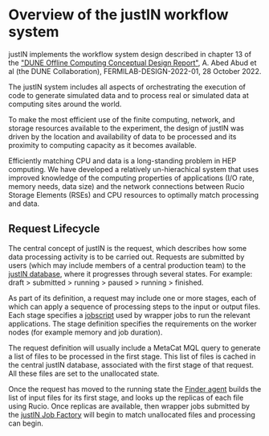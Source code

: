 # Overview of the justIN workflow system

justIN implements the workflow system design described in chapter 13 of the
["DUNE Offline Computing Conceptual Design Report"](https://arxiv.org/abs/2210.15665), 
A. Abed Abud et al (the DUNE Collaboration), FERMILAB-DESIGN-2022-01, 
28 October 2022.

The justIN system includes all aspects of orchestrating the execution 
of code to generate simulated data and to process real or simulated 
data at computing sites around the world.

To make the most efficient use of the finite computing, network, and 
storage resources available to the experiment, the design of 
justIN was driven by the location and availability of data to 
be processed and its proximity to computing capacity as it becomes available. 

Efficiently matching CPU and data is a long-standing problem in 
HEP computing. We have developed 
a relatively un-hierachical system that uses improved knowledge of the 
computing properties of applications (I/O rate, memory needs, data size) 
and the network connections between Rucio Storage Elements (RSEs) and 
CPU resources to optimally match processing and data.

## Request Lifecycle

The central concept of justIN is the request, which 
describes how some data processing activity is to be carried out. Requests 
are submitted by users (which may include members of a central production 
team) to the [justIN database](database.md), where it progresses 
through several states. For example: 
draft > submitted > running > paused > running > finished. 

As part of its definition, a request may include one or more stages, each 
of which can apply a sequence of processing steps to the input or output 
files. Each stage specifies a 
[jobscript](jobscripts.md) used by wrapper jobs to run 
the relevant applications. The stage definition specifies the requirements on 
the worker nodes (for example memory and job duration).

The request definition will usually include a MetaCat MQL query 
to generate a list of files to be processed in the first stage. This list of 
files is cached in the central justIN database, associated with the 
first stage of that request. All these files are set to the unallocated 
state.

Once the request has moved to the running state the 
[Finder agent](agents.finder.md) builds the list of input files for its first
stage, and looks up the replicas of each file using Rucio. Once replicas are 
available, then wrapper jobs submitted by the 
[justIN Job Factory](agents.job_factory.md)
will begin to match unallocated files and processing can begin.
